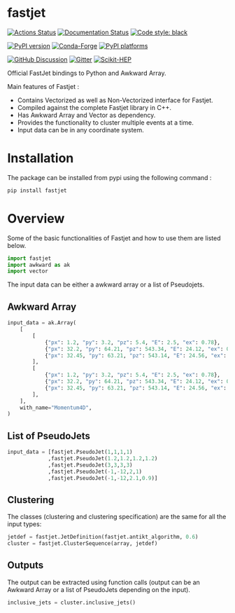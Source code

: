 # fastjet

[![Actions Status][actions-badge]][actions-link]
[![Documentation Status][rtd-badge]][rtd-link]
[![Code style: black][black-badge]][black-link]

[![PyPI version][pypi-version]][pypi-link]
[![Conda-Forge][conda-badge]][conda-link]
[![PyPI platforms][pypi-platforms]][pypi-link]

[![GitHub Discussion][github-discussions-badge]][github-discussions-link]
[![Gitter][gitter-badge]][gitter-link]
[![Scikit-HEP][sk-badge]](https://scikit-hep.org/)



[actions-badge]:            https://github.com/scikit-hep/fastjet/workflows/CI/badge.svg
[actions-link]:             https://github.com/scikit-hep/fastjet/actions
[black-badge]:              https://img.shields.io/badge/code%20style-black-000000.svg
[black-link]:               https://github.com/psf/black
[conda-badge]:              https://img.shields.io/conda/vn/conda-forge/fastjet
[conda-link]:               https://github.com/conda-forge/fastjet-feedstock
[github-discussions-badge]: https://img.shields.io/static/v1?label=Discussions&message=Ask&color=blue&logo=github
[github-discussions-link]:  https://github.com/aryan26roy/fastjet.git/discussions
[gitter-badge]:             https://badges.gitter.im/https://github.com/aryan26roy/fastjet.git/community.svg
[gitter-link]:              https://gitter.im/https://github.com/aryan26roy/fastjet.git/community?utm_source=badge&utm_medium=badge&utm_campaign=pr-badge
[pypi-link]:                https://pypi.org/project/fastjet/
[pypi-platforms]:           https://img.shields.io/pypi/pyversions/fastjet
[pypi-version]:             https://badge.fury.io/py/fastjet.svg
[rtd-badge]:                https://readthedocs.org/projects/fastjet/badge/?version=latest
[rtd-link]:                 https://fastjet.readthedocs.io/en/latest/?badge=latest
[sk-badge]:                 https://scikit-hep.org/assets/images/Scikit--HEP-Project-blue.svg

Official FastJet bindings to Python and Awkward Array.

Main features of Fastjet :
  * Contains Vectorized as well as Non-Vectorized interface for Fastjet.
  * Compiled against the complete Fastjet library in C++.
  * Has Awkward Array and Vector as dependency.
  * Provides the functionality to cluster multiple events at a time.
  * Input data can be in any coordinate system.

# Installation
The package can be installed from pypi using the following command :
``` bash
pip install fastjet
```
# Overview

Some of the basic functionalities of Fastjet and how to use them are listed below.

``` python
import fastjet
import awkward as ak
import vector
```
The input data can be either a awkward array or a list of Pseudojets.

## Awkward Array
```python
input_data = ak.Array(
    [
        [
            {"px": 1.2, "py": 3.2, "pz": 5.4, "E": 2.5, "ex": 0.78},
            {"px": 32.2, "py": 64.21, "pz": 543.34, "E": 24.12, "ex": 0.35},
            {"px": 32.45, "py": 63.21, "pz": 543.14, "E": 24.56, "ex": 0.0},
        ],
        [
            {"px": 1.2, "py": 3.2, "pz": 5.4, "E": 2.5, "ex": 0.78},
            {"px": 32.2, "py": 64.21, "pz": 543.34, "E": 24.12, "ex": 0.35},
            {"px": 32.45, "py": 63.21, "pz": 543.14, "E": 24.56, "ex": 0.0},
        ],
    ],
    with_name="Momentum4D",
)
```
## List of PseudoJets
```Python
input_data = [fastjet.PseudoJet(1,1,1,1)
             ,fastjet.PseudoJet(1.2,1.2,1.2,1.2)
             ,fastjet.PseudoJet(3,3,3,3)
             ,fastjet.PseudoJet(-1,-12,2,1)
             ,fastjet.PseudoJet(-1,-12,2.1,0.9)]
```
## Clustering
The classes (clustering and clustering specification) are the same for all the input types:

```python
jetdef = fastjet.JetDefinition(fastjet.antikt_algorithm, 0.6)
cluster = fastjet.ClusterSequence(array, jetdef)
```
## Outputs
The output can be extracted using function calls (output can be an Awkward Array or a list of PseudoJets depending on the input).

```python
inclusive_jets = cluster.inclusive_jets()
```



